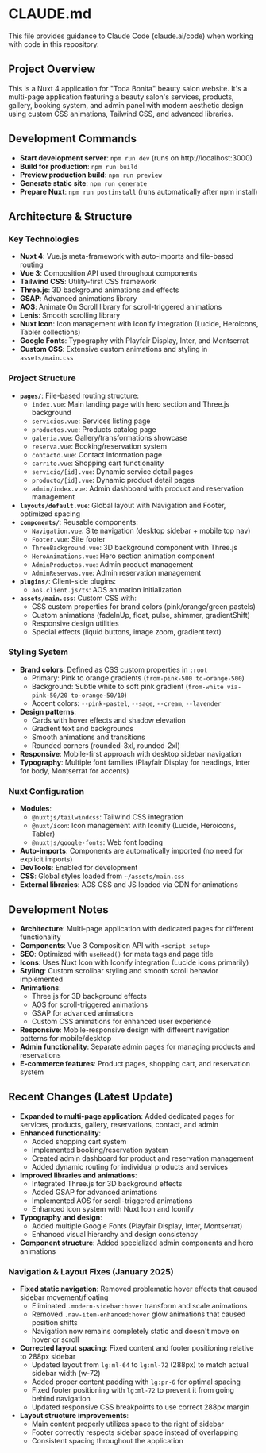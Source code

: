 # CLAUDE.md

This file provides guidance to Claude Code (claude.ai/code) when working with code in this repository.

## Project Overview

This is a Nuxt 4 application for "Toda Bonita" beauty salon website. It's a multi-page application featuring a beauty salon's services, products, gallery, booking system, and admin panel with modern aesthetic design using custom CSS animations, Tailwind CSS, and advanced libraries.

## Development Commands

- **Start development server**: `npm run dev` (runs on http://localhost:3000)
- **Build for production**: `npm run build`
- **Preview production build**: `npm run preview`
- **Generate static site**: `npm run generate`
- **Prepare Nuxt**: `npm run postinstall` (runs automatically after npm install)

## Architecture & Structure

### Key Technologies
- **Nuxt 4**: Vue.js meta-framework with auto-imports and file-based routing
- **Vue 3**: Composition API used throughout components
- **Tailwind CSS**: Utility-first CSS framework
- **Three.js**: 3D background animations and effects
- **GSAP**: Advanced animations library
- **AOS**: Animate On Scroll library for scroll-triggered animations
- **Lenis**: Smooth scrolling library
- **Nuxt Icon**: Icon management with Iconify integration (Lucide, Heroicons, Tabler collections)
- **Google Fonts**: Typography with Playfair Display, Inter, and Montserrat
- **Custom CSS**: Extensive custom animations and styling in `assets/main.css`

### Project Structure
- **`pages/`**: File-based routing structure:
  - `index.vue`: Main landing page with hero section and Three.js background
  - `servicios.vue`: Services listing page
  - `productos.vue`: Products catalog page
  - `galeria.vue`: Gallery/transformations showcase
  - `reserva.vue`: Booking/reservation system
  - `contacto.vue`: Contact information page
  - `carrito.vue`: Shopping cart functionality
  - `servicio/[id].vue`: Dynamic service detail pages
  - `producto/[id].vue`: Dynamic product detail pages
  - `admin/index.vue`: Admin dashboard with product and reservation management
- **`layouts/default.vue`**: Global layout with Navigation and Footer, optimized spacing
- **`components/`**: Reusable components:
  - `Navigation.vue`: Site navigation (desktop sidebar + mobile top nav)
  - `Footer.vue`: Site footer
  - `ThreeBackground.vue`: 3D background component with Three.js
  - `HeroAnimations.vue`: Hero section animation component
  - `AdminProductos.vue`: Admin product management
  - `AdminReservas.vue`: Admin reservation management
- **`plugins/`**: Client-side plugins:
  - `aos.client.js/ts`: AOS animation initialization
- **`assets/main.css`**: Custom CSS with:
  - CSS custom properties for brand colors (pink/orange/green pastels)
  - Custom animations (fadeInUp, float, pulse, shimmer, gradientShift)
  - Responsive design utilities
  - Special effects (liquid buttons, image zoom, gradient text)

### Styling System
- **Brand colors**: Defined as CSS custom properties in `:root`
  - Primary: Pink to orange gradients (`from-pink-500 to-orange-500`)
  - Background: Subtle white to soft pink gradient (`from-white via-pink-50/20 to-orange-50/10`)
  - Accent colors: `--pink-pastel`, `--sage`, `--cream`, `--lavender`
- **Design patterns**: 
  - Cards with hover effects and shadow elevation
  - Gradient text and backgrounds
  - Smooth animations and transitions
  - Rounded corners (rounded-3xl, rounded-2xl)
- **Responsive**: Mobile-first approach with desktop sidebar navigation
- **Typography**: Multiple font families (Playfair Display for headings, Inter for body, Montserrat for accents)

### Nuxt Configuration
- **Modules**: 
  - `@nuxtjs/tailwindcss`: Tailwind CSS integration
  - `@nuxt/icon`: Icon management with Iconify (Lucide, Heroicons, Tabler)
  - `@nuxtjs/google-fonts`: Web font loading
- **Auto-imports**: Components are automatically imported (no need for explicit imports)
- **DevTools**: Enabled for development
- **CSS**: Global styles loaded from `~/assets/main.css`
- **External libraries**: AOS CSS and JS loaded via CDN for animations

## Development Notes

- **Architecture**: Multi-page application with dedicated pages for different functionality
- **Components**: Vue 3 Composition API with `<script setup>`
- **SEO**: Optimized with `useHead()` for meta tags and page title
- **Icons**: Uses Nuxt Icon with Iconify integration (Lucide icons primarily)
- **Styling**: Custom scrollbar styling and smooth scroll behavior implemented
- **Animations**: 
  - Three.js for 3D background effects
  - AOS for scroll-triggered animations
  - GSAP for advanced animations
  - Custom CSS animations for enhanced user experience
- **Responsive**: Mobile-responsive design with different navigation patterns for mobile/desktop
- **Admin functionality**: Separate admin pages for managing products and reservations
- **E-commerce features**: Product pages, shopping cart, and reservation system

## Recent Changes (Latest Update)

- **Expanded to multi-page application**: Added dedicated pages for services, products, gallery, reservations, contact, and admin
- **Enhanced functionality**: 
  - Added shopping cart system
  - Implemented booking/reservation system
  - Created admin dashboard for product and reservation management
  - Added dynamic routing for individual products and services
- **Improved libraries and animations**:
  - Integrated Three.js for 3D background effects
  - Added GSAP for advanced animations
  - Implemented AOS for scroll-triggered animations
  - Enhanced icon system with Nuxt Icon and Iconify
- **Typography and design**: 
  - Added multiple Google Fonts (Playfair Display, Inter, Montserrat)
  - Enhanced visual hierarchy and design consistency
- **Component structure**: Added specialized admin components and hero animations

### Navigation & Layout Fixes (January 2025)

- **Fixed static navigation**: Removed problematic hover effects that caused sidebar movement/floating
  - Eliminated `.modern-sidebar:hover` transform and scale animations
  - Removed `.nav-item-enhanced:hover` glow animations that caused position shifts
  - Navigation now remains completely static and doesn't move on hover or scroll
- **Corrected layout spacing**: Fixed content and footer positioning relative to 288px sidebar
  - Updated layout from `lg:ml-64` to `lg:ml-72` (288px) to match actual sidebar width (w-72)
  - Added proper content padding with `lg:pr-6` for optimal spacing
  - Fixed footer positioning with `lg:ml-72` to prevent it from going behind navigation
  - Updated responsive CSS breakpoints to use correct 288px margin
- **Layout structure improvements**:
  - Main content properly utilizes space to the right of sidebar
  - Footer correctly respects sidebar space instead of overlapping
  - Consistent spacing throughout the application
